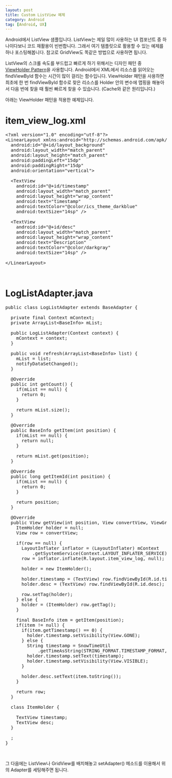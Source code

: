 ```yaml
---
layout: post
title: Custom ListView 예제
category: Android
tag: [Android, UX]
---
```


Android에서 ListView 샘플입니다. ListView는 제일 많이 사용하는 UI 컴포넌트 중
하나이다보니 코드 재활용이 빈번합니다. 그래서 여기 템플릿으로 활용할 수 있는 예제를
하나 포스팅해봅니다. 참고로 GridView도 똑같은 방법으로 사용하면 됩니다.

ListView의 스크롤 속도를 부드럽고 빠르게 하기 위해서는 디자인 패턴 중
[ViewHolder Pattern](https://developer.android.com/training/improving-layouts/smooth-scrolling.html)을
사용합니다. Android에서 XML에서 리소스를 읽어오는 findViewById 함수는 시간이 많이 걸리는 함수입니다.
ViewHolder 패턴을 사용하면 최초에 한 번 findViewById 함수로 찾은 리소스를 Holder
안의 변수에 맵핑을 해놓아서 다음 번에 찾을 때 훨씬 빠르게 찾을 수 있습니다.
(Cache와 같은 원리입니다.)

아래는 ViewHolder 패턴을 적용한 예제입니다.
<br>

# item_view_log.xml

<pre class="prettyprint">&lt;?xml version="1.0" encoding="utf-8"?&gt;
&lt;LinearLayout xmlns:android="http://schemas.android.com/apk/res/android"
  android:id="@+id/layout_background"
  android:layout_width="match_parent"
  android:layout_height="match_parent"
  android:paddingLeft="15dp"
  android:paddingRight="15dp"
  android:orientation="vertical"&gt;

  &lt;TextView
    android:id="@+id/timestamp"
    android:layout_width="match_parent"
    android:layout_height="wrap_content"
    android:text="timestamp"
    android:textColor="@color/ics_theme_darkblue"
    android:textSize="14sp" /&gt;

  &lt;TextView
    android:id="@+id/desc"
    android:layout_width="match_parent"
    android:layout_height="wrap_content"
    android:text="Description"
    android:textColor="@color/darkgray"
    android:textSize="14sp" /&gt;

&lt;/LinearLayout&gt;</pre>
<br>

# LogListAdapter.java

<pre class="prettyprint">public class LogListAdapter extends BaseAdapter {

  private final Context mContext;
  private ArrayList&lt;BaseInfo&gt; mList;

  public LogListAdapter(Context context) {
    mContext = context;
  }

  public void refresh(ArrayList&lt;BaseInfo&gt; list) {
    mList = list;
    notifyDataSetChanged();
  }

  @Override
  public int getCount() {
    if(mList == null) {
      return 0;
    }

    return mList.size();
  }

  @Override
  public BaseInfo getItem(int position) {
    if(mList == null) {
      return null;
    }

    return mList.get(position);
  }

  @Override
  public long getItemId(int position) {
    if(mList == null) {
      return 0;
    }

    return position;
  }

  @Override
  public View getView(int position, View convertView, ViewGroup parent) {
    ItemHolder holder = null;
    View row = convertView;

    if(row == null) {
      LayoutInflater inflator = (LayoutInflater) mContext
          .getSystemService(Context.LAYOUT_INFLATER_SERVICE);
      row = inflator.inflate(R.layout.item_view_log, null);

      holder = new ItemHolder();

      holder.timestamp = (TextView) row.findViewById(R.id.timestamp);
      holder.desc = (TextView) row.findViewById(R.id.desc);

      row.setTag(holder);
    } else {
      holder = (ItemHolder) row.getTag();
    }

    final BaseInfo item = getItem(position);
    if(item != null) {
      if(item.getTimestamp() == 0) {
        holder.timestamp.setVisibility(View.GONE);
      } else {
        String timestamp = SnowTimeUtil
            .getTimeAsString(STRING_FORMAT.TIMESTAMP_FORMAT, item.getTimestamp());
        holder.timestamp.setText(timestamp);
        holder.timestamp.setVisibility(View.VISIBLE);
      }

      holder.desc.setText(item.toString());
    }

    return row;
  }

  class ItemHolder {

    TextView timestamp;
    TextView desc;
  }

  ;
}</pre>
<br>

그 다음에는 ListView나 GridView를 배치해놓고 setAdapter() 메소드를 이용해서 위의 Adapter를 세팅해주면 됩니다.
